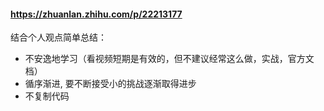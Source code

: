 #### https://zhuanlan.zhihu.com/p/22213177
结合个人观点简单总结：
- 不安逸地学习（看视频短期是有效的，但不建议经常这么做，实战，官方文档）
- 循序渐进, 要不断接受小的挑战逐渐取得进步
- 不复制代码